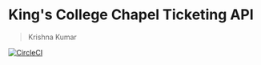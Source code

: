 # King's College Chapel Ticketing API
> Krishna Kumar

[![CircleCI](https://circleci.com/gh/kks32/ticketing-api.svg?style=svg)](https://circleci.com/gh/kks32/ticketing-api)
